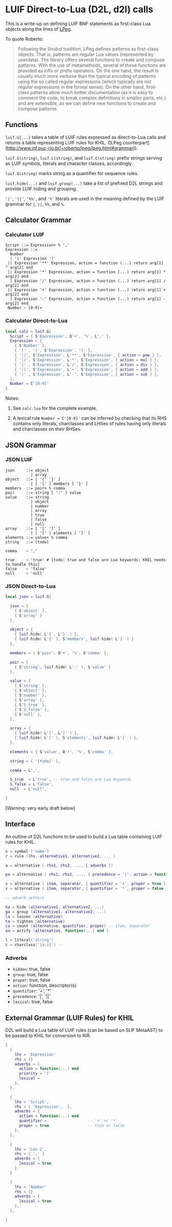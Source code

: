 ﻿# LUIF Direct-to-Lua (D2L, d2l) calls

This is a write-up on defining LUIF BNF statements as first-class Lua objects along the lines of [LPeg](http://www.inf.puc-rio.br/~roberto/lpeg/lpeg.html#intro).

To quote Roberto:

> Following the Snobol tradition, LPeg defines patterns as first-class objects. That is, patterns are regular Lua values (represented by userdata). The library offers several functions to create and compose patterns. With the use of metamethods, several of these functions are provided as infix or prefix operators. On the one hand, the result is usually much more verbose than the typical encoding of patterns using the so called regular expressions (which typically are not regular expressions in the formal sense). On the other hand, first-class patterns allow much better documentation (as it is easy to comment the code, to break complex definitions in smaller parts, etc.) and are extensible, as we can define new functions to create and compose patterns.

## Functions

`luif.G{...}` takes a table of LUIF rules expressed as direct-to-Lua calls
and returns a table representing LUIF rules for KHIL. ([LPeg counterpart]
(http://www.inf.puc-rio.br/~roberto/lpeg/lpeg.html#grammar)).

`luif.S(string)`, `luif.L(string)`, and `luif.C(string)` prefix strings serving as LUIF symbols, literals and character classes, accordingly.

`luif.Q(string)` marks string as a quantifier for sequence rules.

`luif.hide(...)` and `luif.group(...)` take a list of prefixed D2L strings and provide LUIF hiding and grouping.

`'|'`, `'||'`, `'%%'`, and `'%'` literals are used
in the meaning defined by the LUIF grammar for `|`, `||`, `%%`, and `%`.

## Calculator Grammar

### Calculator LUIF

```
Script ::= Expression+ % ','
Expression ::=
  Number
  | '(' Expression ')'
 || Expression '**' Expression, action = function (...) return arg[1] ^ arg[2] end
 || Expression '*' Expression, action = function (...) return arg[1] * arg[2] end
  | Expression '/' Expression, action = function (...) return arg[1] / arg[2] end
 || Expression '+' Expression, action = function (...) return arg[1] + arg[2] end
  | Expression '-' Expression, action = function (...) return arg[1] - arg[2] end
 Number ~ [0-9]+
```

### Calculator Direct-to-Lua

```lua
local calc = luif.G{
  Script = { S'Expression', Q'+', '%', L',' },
  Expression = {
    { S'Number' },
    { '|' , '(', S'Expression', ')' },
    { '||', S'Expression', L'**', S'Expression', { action = pow } },
    { '||', S'Expression', L'*', S'Expression', { action = mul } },
    { '|' , S'Expression', L'/', S'Expression', { action = div } },
    { '||', S'Expression', L'+', S'Expression', { action = add } },
    { '|' , S'Expression', L'-', S'Expression', { action = sub } },
  },
  Number = C'[0-9]'
}
```

Notes:

1. See `calc.lua` for the complete example.

2. A lexical rule `Number = C'[0-9]'` can be inferred by checking that its RHS contains only literals, charclasses and LHSes of rules having only literals and charclasses on their RHSes.

## JSON Grammar

### JSON LUIF

```
json     ::= object
           | array
object   ::= [ '{' '}' ]
           | [ '{' ] members [ '}' ]
members  ::= pair+ % comma
pair     ::= string [ ':' ] value
value    ::= string
           | object
           | number
           | array
           | true
           | false
           | null
array    ::= [ '[' ']' ]
           | [ '[' ] elements [ ']' ]
elements ::= value+ % comma
string   ::= [todo]

comma    ~ ','

true     ~ 'true' # [todo: true and false are Lua keywords: KHIL needs to handle this]
false    ~ 'false'
null     ~ 'null'
```

### JSON Direct-to-Lua

```lua
local json = luif.G{

  json = {
    { S'object' },
    { S'array' }
  },

  object = {
    { luif.hide( L'{', L'}' ) },
    { luif.hide( L'{' ), S'members', luif.hide( L'}' ) }
  },

  members = { S'pair', Q'+', '%', S'comma' },

  pair = {
    { S'string', luif.hide( L':' ), S'value' }
  },

  value = {
    { S'string' },
    { S'object' },
    { S'number' },
    { S'array' },
    { S'S_true' },
    { S'S_false' },
    { S'null' },
  },

  array = {
    { luif.hide( L'[', L']' ) },
    { luif.hide( L'[' ), S'elements', luif.hide( L']' ) },
  },

  elements = { S'value', Q'+', '%', S'comma' },

  string = { '[todo]' },

  comma = L',',

  S_true  = L'true', -- true and false are Lua keywords
  S_false = L'false',
  null  = L'null',

}
```

[Warning: very early draft below]

## Interface

An outline of D2L functions to be used to build
a Lua table containing LUIF rules for KHIL.

```lua
s = symbol ('name')
r = rule (lhs, alternative1, alternative2, ... )

a = alternative ( rhs1, rhs2, ..., { adverbs })

pa = alternative ( rhs1, rhs2, ..., { precedence = '|', action = function })

s = alternative ( item, separator, { quantifier = '+', proper = true } )
s = alternative ( item, separator, { quantifier = '*', proper = false } )

-- adverb setters

ha = hide (alternative1, alternative2, ...)
ga = group (alternative1, alternative2, ...)
la = loosen (alternative)
ta = tighten (alternative)
ca = count (alternative, quantifier, proper) -- item, separator
aa = actify (alternative, function(...) end )

l = literal('string')
c = charclass('[a-z]') --
```

### Adverbs

- `hidden`:      true, false
- `group`:       true, false
- `proper`:      true, false
- `action`:      function, descriptor(s)
- `quantifier`:  '+', '*'
- `precedence`:  '|', '||'
- `lexical`:     true, false

## External Grammar (LUIF Rules) for KHIL

D2L will build
a Lua table of LUIF rules (can be based on SLIF MetaAST)
to be passed to KHIL
for conversion to KIR.

```lua
{
  {
    lhs = 'Expression'
    rhs = {}
    adverbs = {
      action = function(...) end
      priority = '|'
      lexical =
    },
  },

  {
    lhs = 'Script',
    rhs = { 'Expression',  },
    adverbs = {
      action = function(...) end
      quantifier =                  -- '+' or '*'
      proper = true                 -- true or false
    },
  },

  {
    lhs = 'Lex-1',
    rhs = { ',' }
    adverbs = {
      lexical = true
    },
  }

  {
    lhs = 'Number'
    rhs = {}
    adverbs = {
      lexical = true
    },
  },

}
```
